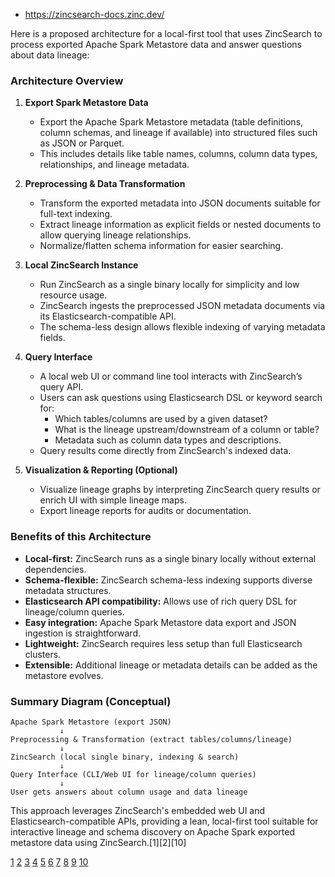 * https://zincsearch-docs.zinc.dev/


Here is a proposed architecture for a local-first tool that uses ZincSearch to process exported Apache Spark Metastore data and answer questions about data lineage:

### Architecture Overview

1. **Export Spark Metastore Data**
   - Export the Apache Spark Metastore metadata (table definitions, column schemas, and lineage if available) into structured files such as JSON or Parquet.
   - This includes details like table names, columns, column data types, relationships, and lineage metadata.

2. **Preprocessing & Data Transformation**
   - Transform the exported metadata into JSON documents suitable for full-text indexing.
   - Extract lineage information as explicit fields or nested documents to allow querying lineage relationships.
   - Normalize/flatten schema information for easier searching.

3. **Local ZincSearch Instance**
   - Run ZincSearch as a single binary locally for simplicity and low resource usage.
   - ZincSearch ingests the preprocessed JSON metadata documents via its Elasticsearch-compatible API.
   - The schema-less design allows flexible indexing of varying metadata fields.

4. **Query Interface**
   - A local web UI or command line tool interacts with ZincSearch’s query API.
   - Users can ask questions using Elasticsearch DSL or keyword search for:
     - Which tables/columns are used by a given dataset?
     - What is the lineage upstream/downstream of a column or table?
     - Metadata such as column data types and descriptions.
   - Query results come directly from ZincSearch's indexed data.

5. **Visualization & Reporting (Optional)**
   - Visualize lineage graphs by interpreting ZincSearch query results or enrich UI with simple lineage maps.
   - Export lineage reports for audits or documentation.

### Benefits of this Architecture

- **Local-first:** ZincSearch runs as a single binary locally without external dependencies.
- **Schema-flexible:** ZincSearch schema-less indexing supports diverse metadata structures.
- **Elasticsearch API compatibility:** Allows use of rich query DSL for lineage/column queries.
- **Easy integration:** Apache Spark Metastore data export and JSON ingestion is straightforward.
- **Lightweight:** ZincSearch requires less setup than full Elasticsearch clusters.
- **Extensible:** Additional lineage or metadata details can be added as the metastore evolves.

### Summary Diagram (Conceptual)

```
Apache Spark Metastore (export JSON) 
           ↓
Preprocessing & Transformation (extract tables/columns/lineage)
           ↓
ZincSearch (local single binary, indexing & search)
           ↓
Query Interface (CLI/Web UI for lineage/column queries)
           ↓
User gets answers about column usage and data lineage
```

This approach leverages ZincSearch's embedded web UI and Elasticsearch-compatible APIs, providing a lean, local-first tool suitable for interactive lineage and schema discovery on Apache Spark exported metastore data using ZincSearch.[1][2][10]

[1](https://zincsearch-docs.zinc.dev)
[2](https://binaryscripts.com/hive/2025/02/08/using-hive-metastore-with-apache-spark-for-data-discovery.html)
[3](https://hungsblog.com/en/technology/data-engineering-and-tooling/how-to-configure-the-metastore-in-apache-spark/)
[4](https://www.databricks.com/blog/2017/01/30/integrating-central-hive-metastore-apache-spark-databricks.html)
[5](https://learn.microsoft.com/en-us/azure/synapse-analytics/spark/apache-spark-external-metastore)
[6](https://www.youtube.com/watch?v=oB_ivM_heGY)
[7](https://www.youtube.com/watch?v=cw54hfU2Ce0)
[8](https://cloud.google.com/dataplex/docs/access-metadata)
[9](https://www.youtube.com/watch?v=Vs6wnKb_2gk)
[10](https://docs.dataedo.com/docs/documenting-technology/supported-databases/apache-spark-hive-metastore)
